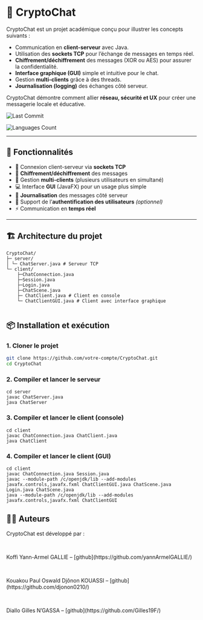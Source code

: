 # 💬 CryptoChat

CryptoChat est un projet académique conçu pour illustrer les concepts suivants :
- Communication en **client-serveur** avec Java.
- Utilisation des **sockets TCP** pour l’échange de messages en temps réel.
- **Chiffrement/déchiffrement** des messages (XOR ou AES) pour assurer la confidentialité.
- **Interface graphique (GUI)** simple et intuitive pour le chat.
- Gestion **multi-clients** grâce à des threads.
- **Journalisation (logging)** des échanges côté serveur.

CryptoChat démontre comment allier **réseau, sécurité et UX** pour créer une messagerie locale et éducative.


![Last Commit](https://img.shields.io/github/last-commit/yannArmelGALLIE/CryptoChat?style=for-the-badge&logoColor=white)

![Languages Count](https://img.shields.io/github/languages/count/yannArmelGALLIE/CryptoChat?style=for-the-badge&logoColor=white)

---

## 🚀 Fonctionnalités
- 🔗 Connexion client-serveur via **sockets TCP**  
- 🔐 **Chiffrement/déchiffrement** des messages  
- 👥 Gestion **multi-clients** (plusieurs utilisateurs en simultané)  
- 💻 Interface **GUI** (JavaFX) pour un usage plus simple  
- 📝 **Journalisation** des messages côté serveur  
- 👤 Support de l’**authentification des utilisateurs** *(optionnel)*  
- ⚡ Communication en **temps réel**  

---

## 🏗️ Architecture du projet
```
CryptoChat/
├─ server/
│ └─ ChatServer.java # Serveur TCP
└─ client/
    ├─ChatConnection.java
    ├─Session.java
    ├─Login.java
    ├─ChatScene.java
    ├─ ChatClient.java # Client en console
    └─ ChatClientGUI.java # Client avec interface graphique


```

## 📦 Installation et exécution

### 1. Cloner le projet
```bash
git clone https://github.com/votre-compte/CryptoChat.git
cd CryptoChat
```
### 2. Compiler et lancer le serveur
```
cd server
javac ChatServer.java 
java ChatServer
```
### 3. Compiler et lancer le client (console)
```
cd client
javac ChatConnection.java ChatClient.java
java ChatClient
```
### 4. Compiler et lancer le client (GUI)
```
cd client
javac ChatConnection.java Session.java
javac --module-path /c/openjdk/lib --add-modules javafx.controls,javafx.fxml ChatClientGUI.java ChatScene.java Login.java ChatScene.java
java --module-path /c/openjdk/lib --add-modules javafx.controls,javafx.fxml ChatClientGUI
```

## 👨‍💻 Auteurs

<p>CryptoChat est développé par :</p><br>
<p>Koffi Yann-Armel GALLIE – [github](https://github.com/yannArmelGALLIE/)</p><br>
<p>Kouakou Paul Oswald Djônon KOUASSI – [github](https://github.com/djonon0210/)</p><br>
<p>Diallo Gilles N’GASSA – [github](https://github.com/Gilles19F/)</p>



